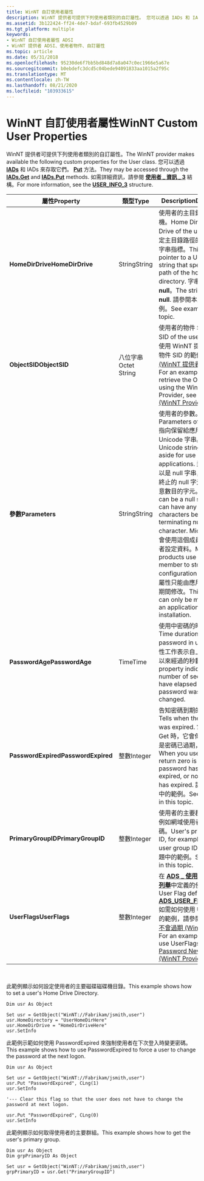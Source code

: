 ```yaml
---
title: WinNT 自訂使用者屬性
description: WinNT 提供者可提供下列使用者類別的自訂屬性。 您可以透過 IADs 和 IADs 來存取它們。 Put 方法。 如需詳細資訊，請參閱使用者 \_ 資訊 \_ 3 結構。
ms.assetid: 3b122424-ff24-4de7-bdaf-693fb4529b09
ms.tgt_platform: multiple
keywords:
- WinNT 自訂使用者屬性 ADSI
- WinNT 提供者 ADSI、使用者物件、自訂屬性
ms.topic: article
ms.date: 05/31/2018
ms.openlocfilehash: 95230de6f7bb5bd848d7a8a047c0ec1966e5a67e
ms.sourcegitcommit: b0ebdefc3dcd5c04bede94091833aa1015a2f95c
ms.translationtype: MT
ms.contentlocale: zh-TW
ms.lasthandoff: 08/21/2020
ms.locfileid: "103933615"
---
```

# <a name="winnt-custom-user-properties"></a><span data-ttu-id="43e5f-107">WinNT 自訂使用者屬性</span><span class="sxs-lookup"><span data-stu-id="43e5f-107">WinNT Custom User Properties</span></span>

<span data-ttu-id="43e5f-108">WinNT 提供者可提供下列使用者類別的自訂屬性。</span><span class="sxs-lookup"><span data-stu-id="43e5f-108">The WinNT provider makes available the following custom properties for the User class.</span></span> <span data-ttu-id="43e5f-109">您可以透過 [**IADs**](/windows/desktop/api/Iads/nf-iads-iads-get) 和 IADs 來存取它們。 [**Put**](/windows/desktop/api/Iads/nf-iads-iads-put) 方法。</span><span class="sxs-lookup"><span data-stu-id="43e5f-109">They may be accessed through the [**IADs.Get**](/windows/desktop/api/Iads/nf-iads-iads-get) and [**IADs.Put**](/windows/desktop/api/Iads/nf-iads-iads-put) methods.</span></span> <span data-ttu-id="43e5f-110">如需詳細資訊，請參閱 [**使用者 \_ 資訊 \_ 3**](/windows/desktop/api/lmaccess/ns-lmaccess-user_info_3) 結構。</span><span class="sxs-lookup"><span data-stu-id="43e5f-110">For more information, see the [**USER\_INFO\_3**](/windows/desktop/api/lmaccess/ns-lmaccess-user_info_3) structure.</span></span>



| <span data-ttu-id="43e5f-111">屬性</span><span class="sxs-lookup"><span data-stu-id="43e5f-111">Property</span></span>            | <span data-ttu-id="43e5f-112">類型</span><span class="sxs-lookup"><span data-stu-id="43e5f-112">Type</span></span>         | <span data-ttu-id="43e5f-113">Description</span><span class="sxs-lookup"><span data-stu-id="43e5f-113">Description</span></span>                                                                                                                                                                                                                                                                                                                                                   |
|---------------------|--------------|---------------------------------------------------------------------------------------------------------------------------------------------------------------------------------------------------------------------------------------------------------------------------------------------------------------------------------------------------------------|
| <span data-ttu-id="43e5f-114">**HomeDirDrive**</span><span class="sxs-lookup"><span data-stu-id="43e5f-114">**HomeDirDrive**</span></span>    | <span data-ttu-id="43e5f-115">String</span><span class="sxs-lookup"><span data-stu-id="43e5f-115">String</span></span>       | <span data-ttu-id="43e5f-116">使用者的主目錄磁片磁碟機。</span><span class="sxs-lookup"><span data-stu-id="43e5f-116">Home Directory Drive of the user.</span></span> <span data-ttu-id="43e5f-117">這是指定主目錄路徑的 Unicode 字串指標。</span><span class="sxs-lookup"><span data-stu-id="43e5f-117">This is a pointer to a Unicode string that specifies the path of the home directory.</span></span> <span data-ttu-id="43e5f-118">字串可以是 **null**。</span><span class="sxs-lookup"><span data-stu-id="43e5f-118">The string can be **null**.</span></span> <span data-ttu-id="43e5f-119">請參閱本主題中的範例。</span><span class="sxs-lookup"><span data-stu-id="43e5f-119">See example in this topic.</span></span>                                                                                                                                                                                 |
| <span data-ttu-id="43e5f-120">**ObjectSID**</span><span class="sxs-lookup"><span data-stu-id="43e5f-120">**ObjectSID**</span></span>       | <span data-ttu-id="43e5f-121">八位字串</span><span class="sxs-lookup"><span data-stu-id="43e5f-121">Octet String</span></span> | <span data-ttu-id="43e5f-122">使用者的物件 SID。</span><span class="sxs-lookup"><span data-stu-id="43e5f-122">Object SID of the user.</span></span> <span data-ttu-id="43e5f-123">如需如何使用 WinNT 提供者來取得物件 SID 的範例，請參閱 [ (WinNT 提供者的物件 sid) ](object-sid.md)</span><span class="sxs-lookup"><span data-stu-id="43e5f-123">For an example of how to retrieve the Object SID using the WinNT Provider, see [Object SID (WinNT Provider)](object-sid.md)</span></span>                                                                                                                                                                                                          |
| <span data-ttu-id="43e5f-124">**參數**</span><span class="sxs-lookup"><span data-stu-id="43e5f-124">**Parameters**</span></span>      | <span data-ttu-id="43e5f-125">String</span><span class="sxs-lookup"><span data-stu-id="43e5f-125">String</span></span>       | <span data-ttu-id="43e5f-126">使用者的參數。</span><span class="sxs-lookup"><span data-stu-id="43e5f-126">Parameters of the user.</span></span> <span data-ttu-id="43e5f-127">指向保留給應用程式使用的 Unicode 字串。</span><span class="sxs-lookup"><span data-stu-id="43e5f-127">Points to a Unicode string that is set aside for use by applications.</span></span> <span data-ttu-id="43e5f-128">這個字串可以是 null 字串，也可以在終止的 null 字元之前有任意數目的字元。</span><span class="sxs-lookup"><span data-stu-id="43e5f-128">This string can be a null string, or it can have any number of characters before the terminating null character.</span></span> <span data-ttu-id="43e5f-129">Microsoft 產品會使用這個成員來儲存使用者設定資料。</span><span class="sxs-lookup"><span data-stu-id="43e5f-129">Microsoft products use this member to store user configuration data.</span></span> <span data-ttu-id="43e5f-130">這個屬性只能由應用程式在安裝期間修改。</span><span class="sxs-lookup"><span data-stu-id="43e5f-130">This property can only be modified by an application during installation.</span></span> |
| <span data-ttu-id="43e5f-131">**PasswordAge**</span><span class="sxs-lookup"><span data-stu-id="43e5f-131">**PasswordAge**</span></span>     | <span data-ttu-id="43e5f-132">Time</span><span class="sxs-lookup"><span data-stu-id="43e5f-132">Time</span></span>         | <span data-ttu-id="43e5f-133">使用中密碼的時間長度。</span><span class="sxs-lookup"><span data-stu-id="43e5f-133">Time duration of the password in use.</span></span> <span data-ttu-id="43e5f-134">這個屬性工作表示自上次變更密碼以來經過的秒數。</span><span class="sxs-lookup"><span data-stu-id="43e5f-134">This property indicates the number of seconds that have elapsed since the password was last changed.</span></span>                                                                                                                                                                                                                    |
| <span data-ttu-id="43e5f-135">**PasswordExpired**</span><span class="sxs-lookup"><span data-stu-id="43e5f-135">**PasswordExpired**</span></span> | <span data-ttu-id="43e5f-136">整數</span><span class="sxs-lookup"><span data-stu-id="43e5f-136">Integer</span></span>      | <span data-ttu-id="43e5f-137">告知密碼到期的時間。</span><span class="sxs-lookup"><span data-stu-id="43e5f-137">Tells when the password was expired.</span></span> <span data-ttu-id="43e5f-138">當您使用 Get 時，它會傳回零，也就是密碼已過期，或非零。</span><span class="sxs-lookup"><span data-stu-id="43e5f-138">When you use Get, it will return zero is the password has not expired, or nonzero if it has expired.</span></span> <span data-ttu-id="43e5f-139">請參閱本主題中的範例。</span><span class="sxs-lookup"><span data-stu-id="43e5f-139">See example in this topic.</span></span>                                                                                                                                                                                          |
| <span data-ttu-id="43e5f-140">**PrimaryGroupID**</span><span class="sxs-lookup"><span data-stu-id="43e5f-140">**PrimaryGroupID**</span></span>  | <span data-ttu-id="43e5f-141">整數</span><span class="sxs-lookup"><span data-stu-id="43e5f-141">Integer</span></span>      | <span data-ttu-id="43e5f-142">使用者的主要群組識別碼，例如網域使用者群組識別碼。</span><span class="sxs-lookup"><span data-stu-id="43e5f-142">User's primary group ID, for example, domain user group ID.</span></span> <span data-ttu-id="43e5f-143">請參閱本主題中的範例。</span><span class="sxs-lookup"><span data-stu-id="43e5f-143">See example in this topic.</span></span>                                                                                                                                                                                                                                                                        |
| <span data-ttu-id="43e5f-144">**UserFlags**</span><span class="sxs-lookup"><span data-stu-id="43e5f-144">**UserFlags**</span></span>       | <span data-ttu-id="43e5f-145">整數</span><span class="sxs-lookup"><span data-stu-id="43e5f-145">Integer</span></span>      | <span data-ttu-id="43e5f-146">在 [**ADS \_ 使用者 \_ 旗標 \_ 列舉**](/windows/win32/api/iads/ne-iads-ads_user_flag_enum)中定義的使用者旗標。</span><span class="sxs-lookup"><span data-stu-id="43e5f-146">User Flag defined in [**ADS\_USER\_FLAG\_ENUM**](/windows/win32/api/iads/ne-iads-ads_user_flag_enum).</span></span> <span data-ttu-id="43e5f-147">如需如何使用 UserFlags 的範例，請參閱 [密碼永遠不會過期 (WinNT 提供者) ](winnt-password-never-expires.md)</span><span class="sxs-lookup"><span data-stu-id="43e5f-147">For an example of how to use UserFlags, see [Password Never Expires (WinNT Provider)](winnt-password-never-expires.md)</span></span>                                                                                                                                                             |



 

<span data-ttu-id="43e5f-148">此範例顯示如何設定使用者的主要磁碟磁碟機目錄。</span><span class="sxs-lookup"><span data-stu-id="43e5f-148">This example shows how to set a user's Home Drive Directory.</span></span>


```VB
Dim usr As Object

Set usr = GetObject("WinNT://Fabrikam/jsmith,user") 
usr.HomeDirectory = "UserHomeDirHere"
usr.HomeDirDrive = "HomeDirDriveHere"
usr.SetInfo
```



<span data-ttu-id="43e5f-149">此範例示範如何使用 PasswordExpired 來強制使用者在下次登入時變更密碼。</span><span class="sxs-lookup"><span data-stu-id="43e5f-149">This example shows how to use PasswordExpired to force a user to change the password at the next logon.</span></span>


```VB
Dim usr As Object

Set usr = GetObject("WinNT://Fabrikam/jsmith,user")
usr.Put "PasswordExpired", CLng(1)
usr.SetInfo 

'--- Clear this flag so that the user does not have to change the password at next logon.

usr.Put "PasswordExpired", CLng(0)
usr.SetInfo
```



<span data-ttu-id="43e5f-150">此範例顯示如何取得使用者的主要群組。</span><span class="sxs-lookup"><span data-stu-id="43e5f-150">This example shows how to get the user's primary group.</span></span>


```VB
Dim usr As Object
Dim grpPrimaryID As Object

Set usr = GetObject("WinNT://Fabrikam/jsmith,user") 
grpPrimaryID = usr.Get("PrimaryGroupID")
```



 

 